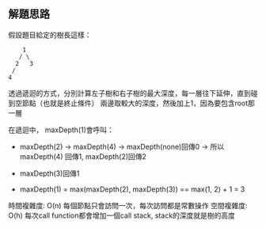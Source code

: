 ## 解題思路
假設題目給定的樹長這樣：
```
    1
   / \
  2   3
 /
4
```
透過遞迴的方式，分別計算左子樹和右子樹的最大深度，每一層往下延伸，直到碰到空節點（也就是終止條件）
兩邊取較大的深度，然後加上1，因為要包含root那一層

在遞迴中，
maxDepth(1)會呼叫：
- maxDepth(2) -> maxDepth(4) -> maxDepth(none)回傳0 -> 所以maxDepth(4) 回傳1, maxDepth(2)回傳2
- maxDepth(3)回傳1

- maxDepth(1) = max(maxDepth(2), maxDepth(3)) == max(1, 2) + 1 = 3

時間複雜度: O(n) 每個節點只會訪問一次，每次訪問都是常數操作
空間複雜度: O(h) 每次call function都會增加一個call stack, stack的深度就是樹的高度